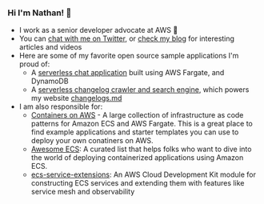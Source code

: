 ### Hi I'm Nathan! 👋

- I work as a senior developer advocate at AWS 🥑
- You can [chat with me on Twitter](https://twitter.com/nathankpeck), or [check my blog](https://nathanpeck.com) for interesting articles and videos
- Here are some of my favorite open source sample applications I'm proud of:
  - A [serverless chat application](https://github.com/nathanpeck/socket.io-chat-fargate) built using AWS Fargate, and DynamoDB
  - A [serverless changelog crawler and search engine](https://github.com/aws-samples/aws-cdk-changelogs-demo), which powers my website [changelogs.md](https://changelogs.md)
- I am also responsible for:
  - [Containers on AWS](https://containersonaws.com/pattern/) - A large collection of infrastructure as code patterns for Amazon ECS and AWS Fargate. This is a great place to find example applications and starter templates you can use to deploy your own conatiners on AWS.
  - [Awesome ECS](https://github.com/nathanpeck/awesome-ecs/blob/master/README.md): A curated list that helps folks who want to dive into the world of deploying containerized applications using Amazon ECS.
  - [ecs-service-extensions](https://www.npmjs.com/package/@aws-cdk-containers/ecs-service-extensions): An AWS Cloud Development Kit module for constructing ECS services and extending them with features like service mesh and observability
